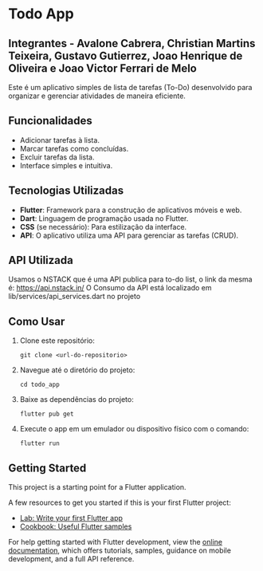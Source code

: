 # Todo App

## Integrantes - Avalone Cabrera, Christian Martins Teixeira, Gustavo Gutierrez, Joao Henrique de Oliveira e Joao Victor Ferrari de Melo 

Este é um aplicativo simples de lista de tarefas (To-Do) desenvolvido para organizar e gerenciar atividades de maneira eficiente.

## Funcionalidades

- Adicionar tarefas à lista.
- Marcar tarefas como concluídas.
- Excluir tarefas da lista.
- Interface simples e intuitiva.

## Tecnologias Utilizadas

- **Flutter**: Framework para a construção de aplicativos móveis e web.
- **Dart**: Linguagem de programação usada no Flutter.
- **CSS** (se necessário): Para estilização da interface.
- **API**: O aplicativo utiliza uma API para gerenciar as tarefas (CRUD).

## API Utilizada

Usamos o NSTACK que é uma API publica para to-do list, o link da mesma é: https://api.nstack.in/
O Consumo da API está localizado em lib/services/api_services.dart no projeto

## Como Usar

1. Clone este repositório:
   ```
   git clone <url-do-repositorio>
   ```

2. Navegue até o diretório do projeto:
   ```
   cd todo_app
   ```

3. Baixe as dependências do projeto:
   ```
   flutter pub get
   ```

4. Execute o app em um emulador ou dispositivo físico com o comando:
   ```
   flutter run
   ```

## Getting Started

This project is a starting point for a Flutter application.

A few resources to get you started if this is your first Flutter project:

- [Lab: Write your first Flutter app](https://docs.flutter.dev/get-started/codelab)
- [Cookbook: Useful Flutter samples](https://docs.flutter.dev/cookbook)

For help getting started with Flutter development, view the
[online documentation](https://docs.flutter.dev/), which offers tutorials,
samples, guidance on mobile development, and a full API reference.
